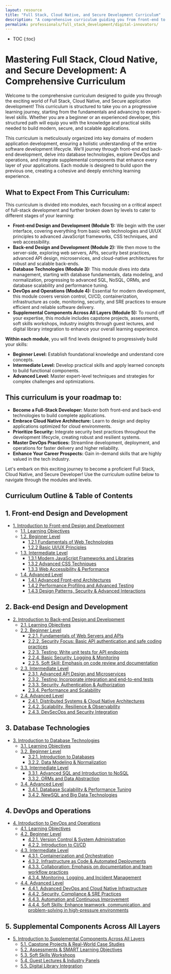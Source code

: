 ```yaml
---
layout: resource
title: "Full Stack, Cloud Native, and Secure Development Curriculum"
description: "A comprehensive curriculum guiding you from front-end to DevOps, emphasizing cloud-native and secure development practices for building modern applications."
permalink: professionals/full_stack_development/digital-innovators/
---
```


* TOC
{:toc}

# Mastering Full Stack, Cloud Native, and Secure Development: A Comprehensive Curriculum

Welcome to the comprehensive curriculum designed to guide you through the exciting world of Full Stack, Cloud Native, and Secure application development! This curriculum is structured to take you on a progressive learning journey, starting from the fundamentals and advancing to expert-level skills. Whether you are a beginner or an experienced developer, this structured path will equip you with the knowledge and practical skills needed to build modern, secure, and scalable applications.

This curriculum is meticulously organized into key domains of modern application development, ensuring a holistic understanding of the entire software development lifecycle. We'll journey through front-end and back-end development, delve into database technologies, explore DevOps and operations, and integrate supplemental components that enhance every layer of your applications. Each module is designed to build upon the previous one, creating a cohesive and deeply enriching learning experience.

## What to Expect From This Curriculum:

This curriculum is divided into modules, each focusing on a critical aspect of full-stack development and further broken down by levels to cater to different stages of your learning:

* **Front-end Design and Development (Module 1):** We begin with the user interface, covering everything from basic web technologies and UI/UX principles to advanced JavaScript frameworks, CSS techniques, and web accessibility.
* **Back-end Design and Development (Module 2):** We then move to the server-side, exploring web servers, APIs, security best practices, advanced API design, microservices, and cloud-native architectures for robust and scalable back-ends.
* **Database Technologies (Module 3):** This module dives into data management, starting with database fundamentals, data modeling, and normalization, progressing to advanced SQL, NoSQL, ORMs, and database scalability and performance tuning.
* **DevOps and Operations (Module 4):** Essential for modern development, this module covers version control, CI/CD, containerization, infrastructure as code, monitoring, security, and SRE practices to ensure efficient and reliable software delivery.
* **Supplemental Components Across All Layers (Module 5):** To round off your expertise, this module includes capstone projects, assessments, soft skills workshops, industry insights through guest lectures, and digital library integration to enhance your overall learning experience.

**Within each module**, you will find levels designed to progressively build your skills:

* **Beginner Level:**  Establish foundational knowledge and understand core concepts.
* **Intermediate Level:**  Develop practical skills and apply learned concepts to build functional components.
* **Advanced Level:** Master expert-level techniques and strategies for complex challenges and optimizations.

## This curriculum is your roadmap to:

* **Become a Full-Stack Developer:** Master both front-end and back-end technologies to build complete applications.
* **Embrace Cloud Native Architecture:** Learn to design and deploy applications optimized for cloud environments.
* **Prioritize Security:** Integrate security best practices throughout the development lifecycle, creating robust and resilient systems.
* **Master DevOps Practices:** Streamline development, deployment, and operations for faster delivery and higher reliability.
* **Enhance Your Career Prospects:** Gain in-demand skills that are highly valued in the tech industry.

Let's embark on this exciting journey to become a proficient Full Stack, Cloud Native, and Secure Developer! Use the curriculum outline below to navigate through the modules and levels.

## Curriculum Outline & Table of Contents

## 1. Front-end Design and Development

* [1. Introduction to Front-end Design and Development](./1-front-end-design-development/)
    * [1.1. Learning Objectives](./1-1-learning-objectives-frontend/)
    * [1.2. Beginner Level](./1-2-beginner-level-frontend/)
        * [1.2.1 Fundamentals of Web Technologies](./1-2-1-fundamentals-web-technologies/)
        * [1.2.2 Basic UI/UX Principles](./1-2-2-basic-ui-ux-principles/)
    * [1.3. Intermediate Level](./1-3-intermediate-level-frontend/)
        * [1.3.1 Modern JavaScript Frameworks and Libraries](./1-3-1-modern-js-frameworks-libraries/)
        * [1.3.2 Advanced CSS Techniques](./1-3-2-advanced-css-techniques/)
        * [1.3.3 Web Accessibility & Performance](./1-3-3-web-accessibility-performance-frontend/)
    * [1.4. Advanced Level](./1-4-advanced-level-frontend/)
        * [1.4.1 Advanced Front-end Architectures](./1-4-1-advanced-frontend-architectures/)
        * [1.4.2 Performance Profiling and Advanced Testing](./1-4-2-performance-profiling-advanced-testing/)
        * [1.4.3 Design Patterns, Security & Advanced Interactions](./1-4-3-design-patterns-security-advanced-interactions/)

## 2. Back-end Design and Development

* [2. Introduction to Back-end Design and Development](./2-back-end-design-development/)
    * [2.1. Learning Objectives](./2-1-learning-objectives-backend/)
    * [2.2. Beginner Level](./2-2-beginner-level-backend/)
        * [2.2.1. Fundamentals of Web Servers and APIs](./2-2-1-fundamentals-web-servers-apis/)
        * [2.2.2. Security Focus: Basic API authentication and safe coding practices](./2-2-2-security-focus-basic-api-auth-safe-coding/)
        * [2.2.3. Testing: Write unit tests for API endpoints](./2-2-3-testing-unit-tests-api-endpoints/)
        * [2.2.4. Basic Security, Logging & Monitoring](./2-2-4-basic-security-logging-monitoring-backend/)
        * [2.2.5. Soft Skill: Emphasis on code review and documentation](./2-2-5-soft-skill-code-review-documentation-backend/)
    * [2.3. Intermediate Level](./2-3-intermediate-level-backend/)
        * [2.3.1. Advanced API Design and Microservices](./2-3-1-advanced-api-design-microservices-backend/)
        * [2.3.2. Testing: Incorporate integration and end-to-end tests](./2-3-2-testing-integration-end-to-end-backend/)
        * [2.3.3. Security, Authentication & Authorization](./2-3-3-security-auth-authorization-backend/)
        * [2.3.4. Performance and Scalability](./2-3-4-performance-scalability-backend/)
    * [2.4. Advanced Level](./2-4-advanced-level-backend/)
        * [2.4.1. Distributed Systems & Cloud Native Architectures](./2-4-1-distributed-systems-cloud-native-architectures/)
        * [2.4.2. Scalability, Resilience & Observability](./2-4-2-scalability-resilience-observability-backend/)
        * [2.4.3. DevSecOps and Security Integration](./2-4-3-devsecops-security-integration-backend/)

## 3. Database Technologies

* [3. Introduction to Database Technologies](./3-database-technologies/)
    * [3.1. Learning Objectives](./3-1-learning-objectives-database/)
    * [3.2. Beginner Level](./3-2-beginner-level-database/)
        * [3.2.1. Introduction to Databases](./3-2-1-introduction-databases/)
        * [3.2.2. Data Modeling & Normalization](./3-2-2-data-modeling-normalization/)
    * [3.3. Intermediate Level](./3-3-intermediate-level-database/)
        * [3.3.1. Advanced SQL and Introduction to NoSQL](./3-3-1-advanced-sql-nosql-intro/)
        * [3.3.2. ORMs and Data Abstraction](./3-3-2-orms-data-abstraction/)
    * [3.4. Advanced Level](./3-4-advanced-level-database/)
        * [3.4.1. Database Scalability & Performance Tuning](./3-4-1-database-scalability-performance-tuning/)
        * [3.4.2. NewSQL and Big Data Technologies](./3-4-2-newsql-bigdata-technologies/)

## 4. DevOps and Operations

* [4. Introduction to DevOps and Operations](./4-devops-and-operations/)
    * [4.1. Learning Objectives](./4-1-learning-objectives-devops/)
    * [4.2. Beginner Level](./4-2-beginner-level-devops/)
        * [4.2.1. Version Control & System Administration](./4-2-1-version-control-system-admin/)
        * [4.2.2. Introduction to CI/CD](./4-2-2-introduction-cicd/)
    * [4.3. Intermediate Level](./4-3-intermediate-level-devops/)
        * [4.3.1. Containerization and Orchestration](./4-3-1-containerization-orchestration/)
        * [4.3.2. Infrastructure as Code & Automated Deployments](./4-3-2-infrastructure-as-code-automated-deployments/)
        * [4.3.3. Collaboration: Emphasis on documentation and team workflow practices](./4-3-3-collaboration-documentation-team-workflow/)
        * [4.3.4. Monitoring, Logging, and Incident Management](./4-3-4-monitoring-logging-incident-management/)
    * [4.4. Advanced Level](./4-4-advanced-level-devops/)
        * [4.4.1. Advanced DevOps and Cloud Native Infrastructure](./4-4-1-advanced-devops-cloud-native-infra/)
        * [4.4.2. Security, Compliance & SRE Practices](./4-4-2-security-compliance-sre-practices/)
        * [4.4.3. Automation and Continuous Improvement](./4-4-3-automation-continuous-improvement/)
        * [4.4.4. Soft Skills: Enhance teamwork, communication, and problem-solving in high-pressure environments](./4-4-4-soft-skills-teamwork-communication-problem-solving/)

## 5. Supplemental Components Across All Layers

* [5. Introduction to Supplemental Components Across All Layers](./5-supplemental-components-across-all-layers/)
    * [5.1. Capstone Projects & Real-World Case Studies](./5-1-capstone-projects-real-world-case-studies/)
    * [5.2. Assessments & SMART Learning Objectives](./5-2-assessments-smart-learning-objectives/)
    * [5.3. Soft Skills Workshops](./5-3-soft-skills-workshops/)
    * [5.4. Guest Lectures & Industry Panels](./5-4-guest-lectures-industry-panels/)
    * [5.5. Digital Library Integration](./5-5-digital-library-integration/)